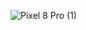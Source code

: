 ![Pixel 8 Pro (1)](https://github.com/user-attachments/assets/d630f264-8144-4279-9c85-2e68d1ffbea7)
